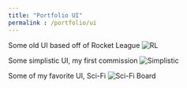 ```yaml
---
title: "Portfolio UI"
permalink : /portfolio/ui
---
```

Some old UI based off of Rocket League
![RL](https://user-images.githubusercontent.com/75211263/102437046-13f0d180-3fd7-11eb-8365-8158e7afb230.png)



Some simplistic UI, my first commission
![Simplistic](https://user-images.githubusercontent.com/75211263/102437213-67fbb600-3fd7-11eb-907e-afd8338b6a54.png)

Some of my favorite UI, Sci-Fi
![Sci-Fi Board](https://user-images.githubusercontent.com/75211263/102437214-692ce300-3fd7-11eb-83c6-ef6904c26036.png)



